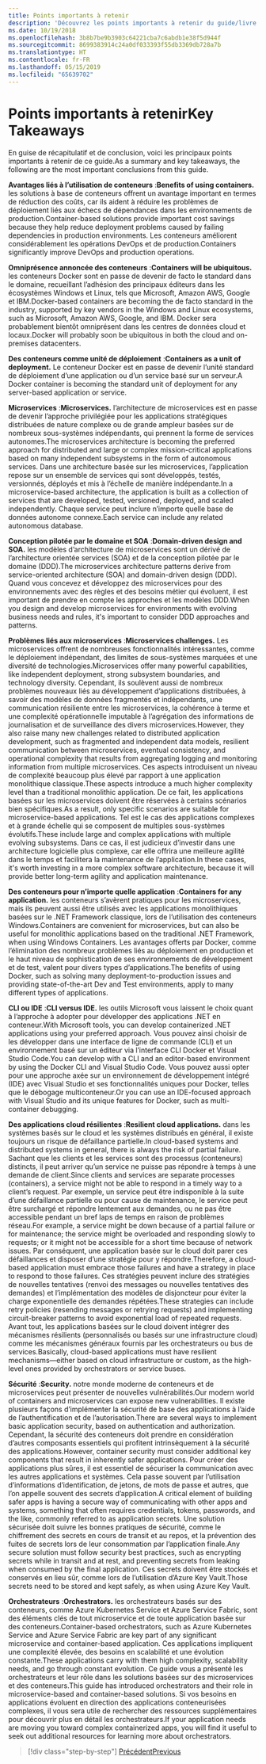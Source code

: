 ```yaml
---
title: Points importants à retenir
description: 'Découvrez les points importants à retenir du guide/livre électronique Microservices .NET : Architecture pour les applications .NET conteneurisées, afin d’avoir une rapide vue d’ensemble des principaux facteurs impliqués lors de l’utilisation d’une architecture de microservices, tels que les avantages et les inconvénients, les modèles DDD pour la conception et le développement, ainsi que la résilience, la sécurité et l’utilisation d’orchestrateurs.'
ms.date: 10/19/2018
ms.openlocfilehash: 3b8b7be9b3903c64221cba7c6abdb1e38f5d944f
ms.sourcegitcommit: 8699383914c24a0df033393f55db3369db728a7b
ms.translationtype: HT
ms.contentlocale: fr-FR
ms.lasthandoff: 05/15/2019
ms.locfileid: "65639702"
---
```

# <a name="key-takeaways"></a><span data-ttu-id="7a8ef-103">Points importants à retenir</span><span class="sxs-lookup"><span data-stu-id="7a8ef-103">Key Takeaways</span></span>

<span data-ttu-id="7a8ef-104">En guise de récapitulatif et de conclusion, voici les principaux points importants à retenir de ce guide.</span><span class="sxs-lookup"><span data-stu-id="7a8ef-104">As a summary and key takeaways, the following are the most important conclusions from this guide.</span></span>

<span data-ttu-id="7a8ef-105">**Avantages liés à l’utilisation de conteneurs** :</span><span class="sxs-lookup"><span data-stu-id="7a8ef-105">**Benefits of using containers.**</span></span> <span data-ttu-id="7a8ef-106">les solutions à base de conteneurs offrent un avantage important en termes de réduction des coûts, car ils aident à réduire les problèmes de déploiement liés aux échecs de dépendances dans les environnements de production.</span><span class="sxs-lookup"><span data-stu-id="7a8ef-106">Container-based solutions provide important cost savings because they help reduce deployment problems caused by failing dependencies in production environments.</span></span> <span data-ttu-id="7a8ef-107">Les conteneurs améliorent considérablement les opérations DevOps et de production.</span><span class="sxs-lookup"><span data-stu-id="7a8ef-107">Containers significantly improve DevOps and production operations.</span></span>

<span data-ttu-id="7a8ef-108">**Omniprésence annoncée des conteneurs** :</span><span class="sxs-lookup"><span data-stu-id="7a8ef-108">**Containers will be ubiquitous.**</span></span> <span data-ttu-id="7a8ef-109">les conteneurs Docker sont en passe de devenir de facto le standard dans le domaine, recueillant l’adhésion des principaux éditeurs dans les écosystèmes Windows et Linux, tels que Microsoft, Amazon AWS, Google et IBM.</span><span class="sxs-lookup"><span data-stu-id="7a8ef-109">Docker-based containers are becoming the de facto standard in the industry, supported by key vendors in the Windows and Linux ecosystems, such as Microsoft, Amazon AWS, Google, and IBM.</span></span> <span data-ttu-id="7a8ef-110">Docker sera probablement bientôt omniprésent dans les centres de données cloud et locaux.</span><span class="sxs-lookup"><span data-stu-id="7a8ef-110">Docker will probably soon be ubiquitous in both the cloud and on-premises datacenters.</span></span>

<span data-ttu-id="7a8ef-111">**Des conteneurs comme unité de déploiement** :</span><span class="sxs-lookup"><span data-stu-id="7a8ef-111">**Containers as a unit of deployment.**</span></span> <span data-ttu-id="7a8ef-112">Le conteneur Docker est en passe de devenir l’unité standard de déploiement d’une application ou d’un service basé sur un serveur.</span><span class="sxs-lookup"><span data-stu-id="7a8ef-112">A Docker container is becoming the standard unit of deployment for any server-based application or service.</span></span>

<span data-ttu-id="7a8ef-113">**Microservices** :</span><span class="sxs-lookup"><span data-stu-id="7a8ef-113">**Microservices.**</span></span> <span data-ttu-id="7a8ef-114">l’architecture de microservices est en passe de devenir l’approche privilégiée pour les applications stratégiques distribuées de nature complexe ou de grande ampleur basées sur de nombreux sous-systèmes indépendants, qui prennent la forme de services autonomes.</span><span class="sxs-lookup"><span data-stu-id="7a8ef-114">The microservices architecture is becoming the preferred approach for distributed and large or complex mission-critical applications based on many independent subsystems in the form of autonomous services.</span></span> <span data-ttu-id="7a8ef-115">Dans une architecture basée sur les microservices, l’application repose sur un ensemble de services qui sont développés, testés, versionnés, déployés et mis à l’échelle de manière indépendante.</span><span class="sxs-lookup"><span data-stu-id="7a8ef-115">In a microservice-based architecture, the application is built as a collection of services that are developed, tested, versioned, deployed, and scaled independently.</span></span> <span data-ttu-id="7a8ef-116">Chaque service peut inclure n’importe quelle base de données autonome connexe.</span><span class="sxs-lookup"><span data-stu-id="7a8ef-116">Each service can include any related autonomous database.</span></span>

<span data-ttu-id="7a8ef-117">**Conception pilotée par le domaine et SOA** :</span><span class="sxs-lookup"><span data-stu-id="7a8ef-117">**Domain-driven design and SOA.**</span></span> <span data-ttu-id="7a8ef-118">les modèles d’architecture de microservices sont un dérivé de l’architecture orientée services (SOA) et de la conception pilotée par le domaine (DDD).</span><span class="sxs-lookup"><span data-stu-id="7a8ef-118">The microservices architecture patterns derive from service-oriented architecture (SOA) and domain-driven design (DDD).</span></span> <span data-ttu-id="7a8ef-119">Quand vous concevez et développez des microservices pour des environnements avec des règles et des besoins métier qui évoluent, il est important de prendre en compte les approches et les modèles DDD.</span><span class="sxs-lookup"><span data-stu-id="7a8ef-119">When you design and develop microservices for environments with evolving business needs and rules, it's important to consider DDD approaches and patterns.</span></span>

<span data-ttu-id="7a8ef-120">**Problèmes liés aux microservices** :</span><span class="sxs-lookup"><span data-stu-id="7a8ef-120">**Microservices challenges.**</span></span> <span data-ttu-id="7a8ef-121">Les microservices offrent de nombreuses fonctionnalités intéressantes, comme le déploiement indépendant, des limites de sous-systèmes marquées et une diversité de technologies.</span><span class="sxs-lookup"><span data-stu-id="7a8ef-121">Microservices offer many powerful capabilities, like independent deployment, strong subsystem boundaries, and technology diversity.</span></span> <span data-ttu-id="7a8ef-122">Cependant, ils soulèvent aussi de nombreux problèmes nouveaux liés au développement d’applications distribuées, à savoir des modèles de données fragmentés et indépendants, une communication résiliente entre les microservices, la cohérence à terme et une complexité opérationnelle imputable à l’agrégation des informations de journalisation et de surveillance des divers microservices.</span><span class="sxs-lookup"><span data-stu-id="7a8ef-122">However, they also raise many new challenges related to distributed application development, such as fragmented and independent data models, resilient communication between microservices, eventual consistency, and operational complexity that results from aggregating logging and monitoring information from multiple microservices.</span></span> <span data-ttu-id="7a8ef-123">Ces aspects introduisent un niveau de complexité beaucoup plus élevé par rapport à une application monolithique classique.</span><span class="sxs-lookup"><span data-stu-id="7a8ef-123">These aspects introduce a much higher complexity level than a traditional monolithic application.</span></span> <span data-ttu-id="7a8ef-124">De ce fait, les applications basées sur les microservices doivent être réservées à certains scénarios bien spécifiques.</span><span class="sxs-lookup"><span data-stu-id="7a8ef-124">As a result, only specific scenarios are suitable for microservice-based applications.</span></span> <span data-ttu-id="7a8ef-125">Tel est le cas des applications complexes et à grande échelle qui se composent de multiples sous-systèmes évolutifs.</span><span class="sxs-lookup"><span data-stu-id="7a8ef-125">These include large and complex applications with multiple evolving subsystems.</span></span> <span data-ttu-id="7a8ef-126">Dans ce cas, il est judicieux d’investir dans une architecture logicielle plus complexe, car elle offrira une meilleure agilité dans le temps et facilitera la maintenance de l’application.</span><span class="sxs-lookup"><span data-stu-id="7a8ef-126">In these cases, it's worth investing in a more complex software architecture, because it will provide better long-term agility and application maintenance.</span></span>

<span data-ttu-id="7a8ef-127">**Des conteneurs pour n’importe quelle application** :</span><span class="sxs-lookup"><span data-stu-id="7a8ef-127">**Containers for any application.**</span></span> <span data-ttu-id="7a8ef-128">les conteneurs s’avèrent pratiques pour les microservices, mais ils peuvent aussi être utilisés avec les applications monolithiques basées sur le .NET Framework classique, lors de l’utilisation des conteneurs Windows.</span><span class="sxs-lookup"><span data-stu-id="7a8ef-128">Containers are convenient for microservices, but can also be useful for monolithic applications based on the traditional .NET Framework, when using Windows Containers.</span></span> <span data-ttu-id="7a8ef-129">Les avantages offerts par Docker, comme l’élimination des nombreux problèmes liés au déploiement en production et le haut niveau de sophistication de ses environnements de développement et de test, valent pour divers types d’applications.</span><span class="sxs-lookup"><span data-stu-id="7a8ef-129">The benefits of using Docker, such as solving many deployment-to-production issues and providing state-of-the-art Dev and Test environments, apply to many different types of applications.</span></span>

<span data-ttu-id="7a8ef-130">**CLI ou IDE** :</span><span class="sxs-lookup"><span data-stu-id="7a8ef-130">**CLI versus IDE.**</span></span> <span data-ttu-id="7a8ef-131">les outils Microsoft vous laissent le choix quant à l’approche à adopter pour développer des applications .NET en conteneur.</span><span class="sxs-lookup"><span data-stu-id="7a8ef-131">With Microsoft tools, you can develop containerized .NET applications using your preferred approach.</span></span> <span data-ttu-id="7a8ef-132">Vous pouvez ainsi choisir de les développer dans une interface de ligne de commande (CLI) et un environnement basé sur un éditeur via l’interface CLI Docker et Visual Studio Code.</span><span class="sxs-lookup"><span data-stu-id="7a8ef-132">You can develop with a CLI and an editor-based environment by using the Docker CLI and Visual Studio Code.</span></span> <span data-ttu-id="7a8ef-133">Vous pouvez aussi opter pour une approche axée sur un environnement de développement intégré (IDE) avec Visual Studio et ses fonctionnalités uniques pour Docker, telles que le débogage multiconteneur.</span><span class="sxs-lookup"><span data-stu-id="7a8ef-133">Or you can use an IDE-focused approach with Visual Studio and its unique features for Docker, such as multi-container debugging.</span></span>

<span data-ttu-id="7a8ef-134">**Des applications cloud résilientes** :</span><span class="sxs-lookup"><span data-stu-id="7a8ef-134">**Resilient cloud applications.**</span></span> <span data-ttu-id="7a8ef-135">dans les systèmes basés sur le cloud et les systèmes distribués en général, il existe toujours un risque de défaillance partielle.</span><span class="sxs-lookup"><span data-stu-id="7a8ef-135">In cloud-based systems and distributed systems in general, there is always the risk of partial failure.</span></span> <span data-ttu-id="7a8ef-136">Sachant que les clients et les services sont des processus (conteneurs) distincts, il peut arriver qu’un service ne puisse pas répondre à temps à une demande de client.</span><span class="sxs-lookup"><span data-stu-id="7a8ef-136">Since clients and services are separate processes (containers), a service might not be able to respond in a timely way to a client’s request.</span></span> <span data-ttu-id="7a8ef-137">Par exemple, un service peut être indisponible à la suite d’une défaillance partielle ou pour cause de maintenance, le service peut être surchargé et répondre lentement aux demandes, ou ne pas être accessible pendant un bref laps de temps en raison de problèmes réseau.</span><span class="sxs-lookup"><span data-stu-id="7a8ef-137">For example, a service might be down because of a partial failure or for maintenance; the service might be overloaded and responding slowly to requests; or it might not be accessible for a short time because of network issues.</span></span> <span data-ttu-id="7a8ef-138">Par conséquent, une application basée sur le cloud doit parer ces défaillances et disposer d’une stratégie pour y répondre.</span><span class="sxs-lookup"><span data-stu-id="7a8ef-138">Therefore, a cloud-based application must embrace those failures and have a strategy in place to respond to those failures.</span></span> <span data-ttu-id="7a8ef-139">Ces stratégies peuvent inclure des stratégies de nouvelles tentatives (renvoi des messages ou nouvelles tentatives des demandes) et l’implémentation des modèles de disjoncteur pour éviter la charge exponentielle des demandes répétées.</span><span class="sxs-lookup"><span data-stu-id="7a8ef-139">These strategies can include retry policies (resending messages or retrying requests) and implementing circuit-breaker patterns to avoid exponential load of repeated requests.</span></span> <span data-ttu-id="7a8ef-140">Avant tout, les applications basées sur le cloud doivent intégrer des mécanismes résilients (personnalisés ou basés sur une infrastructure cloud) comme les mécanismes généraux fournis par les orchestrateurs ou bus de services.</span><span class="sxs-lookup"><span data-stu-id="7a8ef-140">Basically, cloud-based applications must have resilient mechanisms—either based on cloud infrastructure or custom, as the high-level ones provided by  orchestrators or service buses.</span></span>

<span data-ttu-id="7a8ef-141">**Sécurité** :</span><span class="sxs-lookup"><span data-stu-id="7a8ef-141">**Security.**</span></span> <span data-ttu-id="7a8ef-142">notre monde moderne de conteneurs et de microservices peut présenter de nouvelles vulnérabilités.</span><span class="sxs-lookup"><span data-stu-id="7a8ef-142">Our modern world of containers and microservices can expose new vulnerabilities.</span></span> <span data-ttu-id="7a8ef-143">Il existe plusieurs façons d’implémenter la sécurité de base des applications à l’aide de l’authentification et de l’autorisation.</span><span class="sxs-lookup"><span data-stu-id="7a8ef-143">There are several ways to implement basic application security, based on authentication and authorization.</span></span> <span data-ttu-id="7a8ef-144">Cependant, la sécurité des conteneurs doit prendre en considération d’autres composants essentiels qui profitent intrinsèquement à la sécurité des applications.</span><span class="sxs-lookup"><span data-stu-id="7a8ef-144">However, container security must consider additional key components that result in inherently safer applications.</span></span> <span data-ttu-id="7a8ef-145">Pour créer des applications plus sûres, il est essentiel de sécuriser la communication avec les autres applications et systèmes. Cela passe souvent par l’utilisation d’informations d’identification, de jetons, de mots de passe et autres, que l’on appelle souvent des secrets d’application.</span><span class="sxs-lookup"><span data-stu-id="7a8ef-145">A critical element of building safer apps is having a secure way of communicating with other apps and systems, something that often requires credentials, tokens, passwords, and the like, commonly referred to as application secrets.</span></span> <span data-ttu-id="7a8ef-146">Une solution sécurisée doit suivre les bonnes pratiques de sécurité, comme le chiffrement des secrets en cours de transit et au repos, et la prévention des fuites de secrets lors de leur consommation par l’application finale.</span><span class="sxs-lookup"><span data-stu-id="7a8ef-146">Any secure solution must follow security best practices, such as encrypting secrets while in transit and at rest, and preventing secrets from leaking when consumed by the final application.</span></span> <span data-ttu-id="7a8ef-147">Ces secrets doivent être stockés et conservés en lieu sûr, comme lors de l’utilisation d’Azure Key Vault.</span><span class="sxs-lookup"><span data-stu-id="7a8ef-147">Those secrets need to be stored and kept safely, as when using Azure Key Vault.</span></span>

<span data-ttu-id="7a8ef-148">**Orchestrateurs** :</span><span class="sxs-lookup"><span data-stu-id="7a8ef-148">**Orchestrators.**</span></span> <span data-ttu-id="7a8ef-149">les orchestrateurs basés sur des conteneurs, comme Azure Kubernetes Service et Azure Service Fabric, sont des éléments clés de tout microservice et de toute application basée sur des conteneurs.</span><span class="sxs-lookup"><span data-stu-id="7a8ef-149">Container-based orchestrators, such as Azure Kubernetes Service and Azure Service Fabric are key part of any significant microservice and container-based application.</span></span> <span data-ttu-id="7a8ef-150">Ces applications impliquent une complexité élevée, des besoins en scalabilité et une évolution constante.</span><span class="sxs-lookup"><span data-stu-id="7a8ef-150">These applications carry with them high complexity, scalability needs, and go through constant evolution.</span></span> <span data-ttu-id="7a8ef-151">Ce guide vous a présenté les orchestrateurs et leur rôle dans les solutions basées sur des microservices et des conteneurs.</span><span class="sxs-lookup"><span data-stu-id="7a8ef-151">This guide has introduced orchestrators and their role in microservice-based and container-based solutions.</span></span> <span data-ttu-id="7a8ef-152">Si vos besoins en applications évoluent en direction des applications conteneurisées complexes, il vous sera utile de rechercher des ressources supplémentaires pour découvrir plus en détail les orchestrateurs.</span><span class="sxs-lookup"><span data-stu-id="7a8ef-152">If your application needs are moving you toward complex containerized apps, you will find it useful to seek out additional resources for learning more about orchestrators.</span></span>

>[!div class="step-by-step"]
>[<span data-ttu-id="7a8ef-153">Précédent</span><span class="sxs-lookup"><span data-stu-id="7a8ef-153">Previous</span></span>](secure-net-microservices-web-applications/azure-key-vault-protects-secrets.md)
